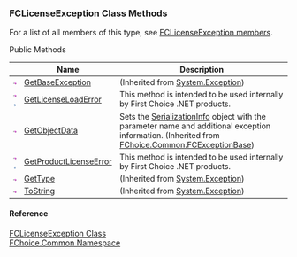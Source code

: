 ﻿### FCLicenseException Class Methods

For a list of all members of this type, see [FCLicenseException members](FChoice.Common~FChoice.Common.FCLicenseException_members.md).

Public Methods

|   | Name | Description |
| --- | --- | --- |
| ![Public Method](dotnetimages/publicMethod.png) | [GetBaseException](#) | (Inherited from [System.Exception](#)) |
| ![Public Method](dotnetimages/publicMethod.png)![static (Shared in Visual Basic)](dotnetimages/static.png) | [GetLicenseLoadError](FChoice.Common~FChoice.Common.FCLicenseException~GetLicenseLoadError.md) | This method is intended to be used internally by First Choice .NET products.   |
| ![Public Method](dotnetimages/publicMethod.png) | [GetObjectData](FChoice.Common~FChoice.Common.FCExceptionBase~GetObjectData.md) | Sets the [SerializationInfo](ms-help://MS.NETFrameworkSDKv1.1/cpref/html/frlrfsystemruntimeserializationserializationinfoclasstopic.htm) object with the parameter name and additional exception information. (Inherited from [FChoice.Common.FCExceptionBase](FChoice.Common~FChoice.Common.FCExceptionBase.md)) |
| ![Public Method](dotnetimages/publicMethod.png)![static (Shared in Visual Basic)](dotnetimages/static.png) | [GetProductLicenseError](FChoice.Common~FChoice.Common.FCLicenseException~GetProductLicenseError.md) | This method is intended to be used internally by First Choice .NET products.   |
| ![Public Method](dotnetimages/publicMethod.png) | [GetType](#) | (Inherited from [System.Exception](#)) |
| ![Public Method](dotnetimages/publicMethod.png) | [ToString](#) | (Inherited from [System.Exception](#)) |





#### Reference

[FCLicenseException Class](FChoice.Common~FChoice.Common.FCLicenseException.md)  
[FChoice.Common Namespace](FChoice.Common~FChoice.Common_namespace.md)